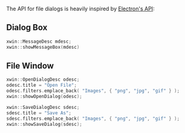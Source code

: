The API for file dialogs is heavily inspired by [Electron's API](https://github.com/electron/electron/blob/master/docs/api/dialog.md):

## Dialog Box

```cpp
xwin::MessageDesc mdesc;
xwin::showMessageBox(mdesc)
```

## File Window

```cpp
xwin::OpenDialogDesc odesc;
odesc.title = "Open File";
odesc.filters.emplace_back( "Images", { "png", "jpg", "gif" } );
xwin::showOpenDialog(odesc);

xwin::SaveDialogDesc sdesc;
sdesc.title = "Save As";
sdesc.filters.emplace_back( "Images", { "png", "jpg", "gif" } );
xwin::showSaveDialog(sdesc);
```